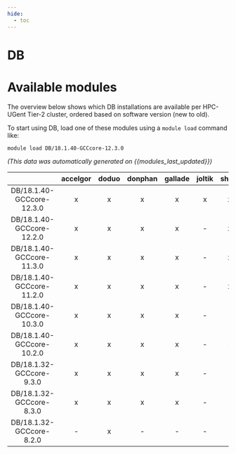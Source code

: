 ```yaml
---
hide:
  - toc
---
```


DB
==

# Available modules


The overview below shows which DB installations are available per HPC-UGent Tier-2 cluster, ordered based on software version (new to old).

To start using DB, load one of these modules using a `module load` command like:

```shell
module load DB/18.1.40-GCCcore-12.3.0
```

*(This data was automatically generated on {{modules_last_updated}})*  

| |accelgor|doduo|donphan|gallade|joltik|shinx|skitty|
| :---: | :---: | :---: | :---: | :---: | :---: | :---: | :---: |
|DB/18.1.40-GCCcore-12.3.0|x|x|x|x|x|x|x|
|DB/18.1.40-GCCcore-12.2.0|x|x|x|x|-|x|-|
|DB/18.1.40-GCCcore-11.3.0|x|x|x|x|-|x|-|
|DB/18.1.40-GCCcore-11.2.0|x|x|x|x|-|x|-|
|DB/18.1.40-GCCcore-10.3.0|x|x|x|x|-|-|-|
|DB/18.1.40-GCCcore-10.2.0|x|x|x|x|-|-|-|
|DB/18.1.32-GCCcore-9.3.0|x|x|x|x|-|-|-|
|DB/18.1.32-GCCcore-8.3.0|x|x|x|x|-|-|-|
|DB/18.1.32-GCCcore-8.2.0|-|x|-|-|-|-|-|
